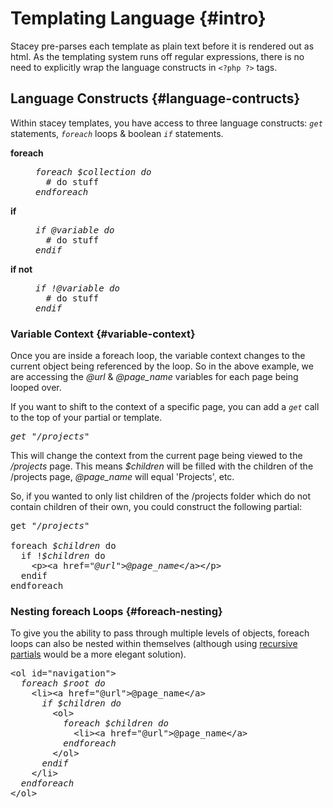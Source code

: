 Templating Language       {#intro}
===================
Stacey pre-parses each template as plain text before it is rendered out as html. As the templating system runs off regular expressions, there is no need to explicitly wrap the language constructs in `<?php ?>` tags.

Language Constructs       {#language-contructs}
-------------------
Within stacey templates, you have access to three language constructs: _`get`_ statements, _`foreach`_ loops & boolean _`if`_ statements.

<dl class="thin">
	<dt><strong>foreach</strong></dt>
	<dd>
<pre>
<em>&#102;oreach $collection do</em>
  # do stuff
<em>endforeach</em>
</pre>
  </dd>
</dl>
<dl class="thin">
	<dt><strong>if</strong></dt>
	<dd>
<pre>
<em>i&#102; @variable do</em>
  # do stuff
<em>endif</em>
</pre>
	</dd>
</dl>
<dl class="thin">
	<dt><strong>if not</strong></dt>
	<dd>
<pre>
<em>i&#102; !@variable do</em>
  # do stuff
<em>endif</em>
</pre>
	</dd>
</dl>

### Variable Context      {#variable-context}

Once you are inside a foreach loop, the variable context changes to the current object being referenced by the loop. So in the above example, we are accessing the _@url_ & _@page_name_ variables for each page being looped over.

If you want to shift to the context of a specific page, you can add a _`get`_ call to the top of your partial or template.

<pre>
<em>get "/projects"</em>
</pre>

This will change the context from the current page being viewed to the _/projects_ page. This means _$children_ will be filled with the children of the /projects page, _@page_name_ will equal 'Projects', etc.

So, if you wanted to only list children of the /projects folder which do not contain children of their own, you could construct the following partial:
  
<pre>
get "<em>/projects</em>"

&#102;oreach <em>$children</em> do
  i&#102; !<em>$children</em> do
    &lt;p&gt;&lt;a href=&quot;<em>@url</em>&quot;&gt;<em>@page_name</em>&lt;/a&gt;&lt;/p&gt;
  endif
endforeach
</pre>

### Nesting foreach Loops     {#foreach-nesting}

To give you the ability to pass through multiple levels of objects, foreach loops can also be nested within themselves (although using [recursive partials][] would be a more elegant solution).

<pre>
&lt;ol id=&quot;navigation&quot;&gt;
  <em>&#102;oreach $root do</em>
    &lt;li&gt;&lt;a href=&quot;@url&quot;&gt;@page_name&lt;/a&gt;
      <em>i&#102; $children do</em>
        &lt;ol&gt;
          <em>&#102;oreach $children do</em>
            &lt;li&gt;&lt;a href=&quot;@url&quot;&gt;@page_name&lt;/a&gt;
          <em>endforeach</em>
        &lt;/ol&gt;
      <em>endif</em>
    &lt;/li&gt;
  <em>endforeach</em>
&lt;/ol&gt;
</pre>

[recursive partials]: /documentation/variable-types/partials/#recursive-partials